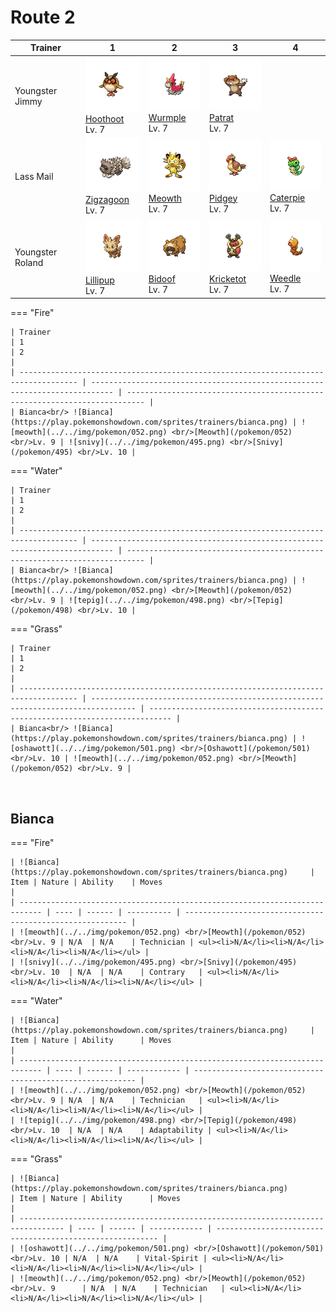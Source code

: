 # Route 2

| Trainer          | 1                                                                                 | 2                                                                             | 3                                                                                 | 4                                                                               |
| ---------------- | --------------------------------------------------------------------------------- | ----------------------------------------------------------------------------- | --------------------------------------------------------------------------------- | ------------------------------------------------------------------------------- |
| Youngster Jimmy  | ![hoothoot](../../img/pokemon/163.png) <br/>[Hoothoot](/pokemon/163) <br/>Lv. 7   | ![wurmple](../../img/pokemon/265.png) <br/>[Wurmple](/pokemon/265) <br/>Lv. 7 | ![patrat](../../img/pokemon/504.png) <br/>[Patrat](/pokemon/504) <br/>Lv. 7       |
| Lass Mail        | ![zigzagoon](../../img/pokemon/263.png) <br/>[Zigzagoon](/pokemon/263) <br/>Lv. 7 | ![meowth](../../img/pokemon/052.png) <br/>[Meowth](/pokemon/052) <br/>Lv. 7   | ![pidgey](../../img/pokemon/016.png) <br/>[Pidgey](/pokemon/016) <br/>Lv. 7       | ![caterpie](../../img/pokemon/010.png) <br/>[Caterpie](/pokemon/010) <br/>Lv. 7 |
| Youngster Roland | ![lillipup](../../img/pokemon/506.png) <br/>[Lillipup](/pokemon/506) <br/>Lv. 7   | ![bidoof](../../img/pokemon/399.png) <br/>[Bidoof](/pokemon/399) <br/>Lv. 7   | ![kricketot](../../img/pokemon/401.png) <br/>[Kricketot](/pokemon/401) <br/>Lv. 7 | ![weedle](../../img/pokemon/013.png) <br/>[Weedle](/pokemon/013) <br/>Lv. 7     |

=== "Fire"

    | Trainer                                                                             | 1                                                                           | 2                                                                          |
    | ----------------------------------------------------------------------------------- | --------------------------------------------------------------------------- | -------------------------------------------------------------------------- |
    | Bianca<br/> ![Bianca](https://play.pokemonshowdown.com/sprites/trainers/bianca.png) | ![meowth](../../img/pokemon/052.png) <br/>[Meowth](/pokemon/052) <br/>Lv. 9 | ![snivy](../../img/pokemon/495.png) <br/>[Snivy](/pokemon/495) <br/>Lv. 10 |

=== "Water"

    | Trainer                                                                             | 1                                                                           | 2                                                                          |
    | ----------------------------------------------------------------------------------- | --------------------------------------------------------------------------- | -------------------------------------------------------------------------- |
    | Bianca<br/> ![Bianca](https://play.pokemonshowdown.com/sprites/trainers/bianca.png) | ![meowth](../../img/pokemon/052.png) <br/>[Meowth](/pokemon/052) <br/>Lv. 9 | ![tepig](../../img/pokemon/498.png) <br/>[Tepig](/pokemon/498) <br/>Lv. 10 |

=== "Grass"

    | Trainer                                                                             | 1                                                                                | 2                                                                           |
    | ----------------------------------------------------------------------------------- | -------------------------------------------------------------------------------- | --------------------------------------------------------------------------- |
    | Bianca<br/> ![Bianca](https://play.pokemonshowdown.com/sprites/trainers/bianca.png) | ![oshawott](../../img/pokemon/501.png) <br/>[Oshawott](/pokemon/501) <br/>Lv. 10 | ![meowth](../../img/pokemon/052.png) <br/>[Meowth](/pokemon/052) <br/>Lv. 9 |

<br/>

## Bianca

=== "Fire"

    | ![Bianca](https://play.pokemonshowdown.com/sprites/trainers/bianca.png)     | Item | Nature | Ability    | Moves                                                     |
    | --------------------------------------------------------------------------- | ---- | ------ | ---------- | --------------------------------------------------------- |
    | ![meowth](../../img/pokemon/052.png) <br/>[Meowth](/pokemon/052) <br/>Lv. 9 | N/A  | N/A    | Technician | <ul><li>N/A</li><li>N/A</li><li>N/A</li><li>N/A</li></ul> |
    | ![snivy](../../img/pokemon/495.png) <br/>[Snivy](/pokemon/495) <br/>Lv. 10  | N/A  | N/A    | Contrary   | <ul><li>N/A</li><li>N/A</li><li>N/A</li><li>N/A</li></ul> |

=== "Water"

    | ![Bianca](https://play.pokemonshowdown.com/sprites/trainers/bianca.png)     | Item | Nature | Ability      | Moves                                                     |
    | --------------------------------------------------------------------------- | ---- | ------ | ------------ | --------------------------------------------------------- |
    | ![meowth](../../img/pokemon/052.png) <br/>[Meowth](/pokemon/052) <br/>Lv. 9 | N/A  | N/A    | Technician   | <ul><li>N/A</li><li>N/A</li><li>N/A</li><li>N/A</li></ul> |
    | ![tepig](../../img/pokemon/498.png) <br/>[Tepig](/pokemon/498) <br/>Lv. 10  | N/A  | N/A    | Adaptability | <ul><li>N/A</li><li>N/A</li><li>N/A</li><li>N/A</li></ul> |

=== "Grass"

    | ![Bianca](https://play.pokemonshowdown.com/sprites/trainers/bianca.png)          | Item | Nature | Ability      | Moves                                                     |
    | -------------------------------------------------------------------------------- | ---- | ------ | ------------ | --------------------------------------------------------- |
    | ![oshawott](../../img/pokemon/501.png) <br/>[Oshawott](/pokemon/501) <br/>Lv. 10 | N/A  | N/A    | Vital-Spirit | <ul><li>N/A</li><li>N/A</li><li>N/A</li><li>N/A</li></ul> |
    | ![meowth](../../img/pokemon/052.png) <br/>[Meowth](/pokemon/052) <br/>Lv. 9      | N/A  | N/A    | Technician   | <ul><li>N/A</li><li>N/A</li><li>N/A</li><li>N/A</li></ul> |